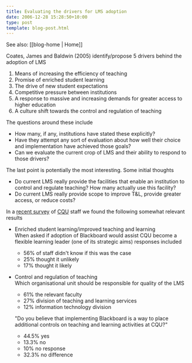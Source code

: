 ```yaml
---
title: Evaluating the drivers for LMS adoption
date: 2006-12-28 15:28:50+10:00
type: post
template: blog-post.html
---
```


See also: [[blog-home | Home]]

Coates, James and Baldwin (2005) identify/propose 5 drivers behind the adoption of LMS

1. Means of increasing the efficiency of teaching
2. Promise of enriched student learning
3. The drive of new student expectations
4. Competitive pressure between institutions
5. A response to massive and increasing demands for greater access to higher education
6. A culture shift towards the control and regulation of teaching

The questions around these include

- How many, if any, institutions have stated these explicitly?
- Have they attempt any sort of evaluation about how well their choice and implementation have achieved those goals?
- Can we evaluate the current crop of LMS and their ability to respond to those drivers?

The last point is potentially the most interesting. Some initial thoughts

- Do current LMS really provide the facilities that enable an institution to control and regulate teaching? How many actually use this facility?
- Do current LMS really provide scope to improve T&L, provide greater access, or reduce costs?

In a [recent survey](http://www.irrodl.org/index.php/irrodl/article/view/219/302) of [CQU](http://www.cqu.edu.au/) staff we found the following somewhat relevant results

- Enriched student learning/improved teaching and learning  
    When asked if adoption of Blackboard would assist CQU become a flexible learning leader (one of its strategic aims) responses included
    - 56% of staff didn't know if this was the case
    - 25% thought it unlikely
    - 17% thought it likely
- Control and regulation of teaching  
    Which organisational unit should be responsible for quality of the LMS
    
    - 61% the relevant faculty
    - 27% division of teaching and learning services
    - 12% information technology division
    
    "Do you believe that implementing Blackboard is a way to place additional controls on teaching and learning activities at CQU?"
    - 44.5% yes
    - 13.3% no
    - 10% no response
    - 32.3% no difference